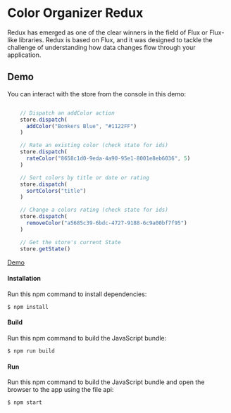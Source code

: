Color Organizer Redux
=====================
Redux has emerged as one of the clear winners in the field of Flux or Flux-like libraries. Redux is based on Flux,
and it was designed to tackle the challenge of understanding how data changes flow through your application.

Demo
-------------
You can interact with the store from the console in this demo:

```javascript

    // Dispatch an addColor action
    store.dispatch(
      addColor("Bonkers Blue", "#1122FF")
    )

    // Rate an existing color (check state for ids)
    store.dispatch(
      rateColor("8658c1d0-9eda-4a90-95e1-8001e8eb6036", 5)
    )

    // Sort colors by title or date or rating
    store.dispatch(
      sortColors("title")
    )

    // Change a colors rating (check state for ids)
    store.dispatch(
      removeColor("a5685c39-6bdc-4727-9188-6c9a00bf7f95")
    )

    // Get the store's current State
    store.getState()

```

[Demo](https://rawgit.com/MoonHighway/learning-react/master/chapter-08/color-organizer-redux/dist/index.html)


#### Installation
Run this npm command to install dependencies:
```
$ npm install
```

#### Build
Run this npm command to build the JavaScript bundle:
```
$ npm run build
```

#### Run
Run this npm command to build the JavaScript bundle and open the browser to the app using the file api:
```
$ npm start
```